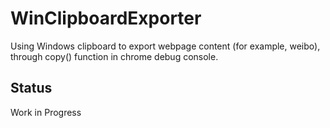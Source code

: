 ﻿# WinClipboardExporter  
Using Windows clipboard to export webpage content (for example, weibo), through copy() function in chrome debug console. 

## Status
Work in Progress
